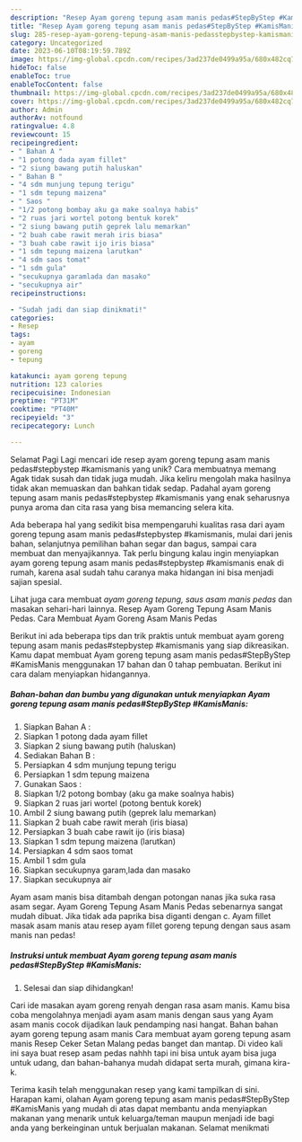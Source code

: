 ```yaml
---
description: "Resep Ayam goreng tepung asam manis pedas#StepByStep #KamisManis yang Enak, Sempurna"
title: "Resep Ayam goreng tepung asam manis pedas#StepByStep #KamisManis yang Enak, Sempurna"
slug: 285-resep-ayam-goreng-tepung-asam-manis-pedasstepbystep-kamismanis-yang-enak-sempurna
category: Uncategorized
date: 2023-06-10T08:19:59.789Z
image: https://img-global.cpcdn.com/recipes/3ad237de0499a95a/680x482cq70/ayam-goreng-tepung-asam-manis-pedasstepbystep-kamismanis-foto-resep-utama.jpg
hideToc: false
enableToc: true
enableTocContent: false
thumbnail: https://img-global.cpcdn.com/recipes/3ad237de0499a95a/680x482cq70/ayam-goreng-tepung-asam-manis-pedasstepbystep-kamismanis-foto-resep-utama.jpg
cover: https://img-global.cpcdn.com/recipes/3ad237de0499a95a/680x482cq70/ayam-goreng-tepung-asam-manis-pedasstepbystep-kamismanis-foto-resep-utama.jpg
author: Admin
authorAv: notfound
ratingvalue: 4.8
reviewcount: 15
recipeingredient:
- " Bahan A "
- "1 potong dada ayam fillet"
- "2 siung bawang putih haluskan"
- " Bahan B "
- "4 sdm munjung tepung terigu"
- "1 sdm tepung maizena"
- " Saos "
- "1/2 potong bombay aku ga make soalnya habis"
- "2 ruas jari wortel potong bentuk korek"
- "2 siung bawang putih geprek lalu memarkan"
- "2 buah cabe rawit merah iris biasa"
- "3 buah cabe rawit ijo iris biasa"
- "1 sdm tepung maizena larutkan"
- "4 sdm saos tomat"
- "1 sdm gula"
- "secukupnya garamlada dan masako"
- "secukupnya air"
recipeinstructions:

- "Sudah jadi dan siap dinikmati!"
categories:
- Resep
tags:
- ayam
- goreng
- tepung

katakunci: ayam goreng tepung 
nutrition: 123 calories
recipecuisine: Indonesian
preptime: "PT31M"
cooktime: "PT40M"
recipeyield: "3"
recipecategory: Lunch

---
```



Selamat Pagi Lagi mencari ide resep ayam goreng tepung asam manis pedas#stepbystep #kamismanis yang unik? Cara membuatnya memang Agak tidak susah dan tidak juga mudah. Jika keliru mengolah maka hasilnya tidak akan memuaskan dan bahkan tidak sedap. Padahal ayam goreng tepung asam manis pedas#stepbystep #kamismanis yang enak seharusnya punya aroma dan cita rasa yang bisa memancing selera kita.


Ada beberapa hal yang sedikit bisa mempengaruhi kualitas rasa dari ayam goreng tepung asam manis pedas#stepbystep #kamismanis, mulai dari jenis bahan, selanjutnya pemilihan bahan segar dan bagus, sampai cara membuat dan menyajikannya. Tak perlu bingung kalau ingin menyiapkan ayam goreng tepung asam manis pedas#stepbystep #kamismanis enak di rumah, karena asal sudah tahu caranya maka hidangan ini bisa menjadi sajian spesial.

Lihat juga cara membuat *ayam goreng tepung, saus asam manis pedas* dan masakan sehari-hari lainnya. Resep Ayam Goreng Tepung Asam Manis Pedas. Cara Membuat Ayam Goreng Asam Manis Pedas


Berikut ini ada beberapa tips dan trik praktis untuk membuat ayam goreng tepung asam manis pedas#stepbystep #kamismanis yang siap dikreasikan. Kamu dapat membuat Ayam goreng tepung asam manis pedas#StepByStep #KamisManis menggunakan 17 bahan dan 0 tahap pembuatan. Berikut ini cara dalam menyiapkan hidangannya.

<!--inarticleads1-->

##### Bahan-bahan dan bumbu yang digunakan untuk menyiapkan Ayam goreng tepung asam manis pedas#StepByStep #KamisManis:

1. Siapkan  Bahan A :
1. Siapkan 1 potong dada ayam fillet
1. Siapkan 2 siung bawang putih (haluskan)
1. Sediakan  Bahan B :
1. Persiapkan 4 sdm munjung tepung terigu
1. Persiapkan 1 sdm tepung maizena
1. Gunakan  Saos :
1. Siapkan 1/2 potong bombay (aku ga make soalnya habis)
1. Siapkan 2 ruas jari wortel (potong bentuk korek)
1. Ambil 2 siung bawang putih (geprek lalu memarkan)
1. Siapkan 2 buah cabe rawit merah (iris biasa)
1. Persiapkan 3 buah cabe rawit ijo (iris biasa)
1. Siapkan 1 sdm tepung maizena (larutkan)
1. Persiapkan 4 sdm saos tomat
1. Ambil 1 sdm gula
1. Siapkan secukupnya garam,lada dan masako
1. Siapkan secukupnya air


Ayam asam manis bisa ditambah dengan potongan nanas jika suka rasa asam segar. Ayam Goreng Tepung Asam Manis Pedas sebenarnya sangat mudah dibuat. Jika tidak ada paprika bisa diganti dengan c. Ayam fillet masak asam manis atau resep ayam fillet goreng tepung dengan saus asam manis nan pedas! 

<!--inarticleads2-->

##### Instruksi untuk membuat Ayam goreng tepung asam manis pedas#StepByStep #KamisManis:


1. Selesai dan siap dihidangkan!

Cari ide masakan ayam goreng renyah dengan rasa asam manis. Kamu bisa coba mengolahnya menjadi ayam asam manis dengan saus yang Ayam asam manis cocok dijadikan lauk pendamping nasi hangat. Bahan bahan ayam goreng tepung asam manis Cara membuat ayam goreng tepung asam manis Resep Ceker Setan Malang pedas banget dan mantap. Di video kali ini saya buat resep asam pedas nahhh tapi ini bisa untuk ayam bisa juga untuk udang, dan bahan-bahanya mudah didapat serta murah, gimana kira-k. 

Terima kasih telah menggunakan resep yang kami tampilkan di sini. Harapan kami, olahan Ayam goreng tepung asam manis pedas#StepByStep #KamisManis yang mudah di atas dapat membantu anda menyiapkan makanan yang menarik untuk keluarga/teman maupun menjadi ide bagi anda yang berkeinginan untuk berjualan makanan. Selamat menikmati
